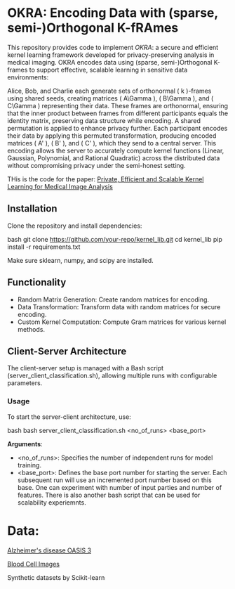# OKRA: Encoding Data with (sparse, semi-)Orthogonal K-fRAmes

This repository provides code to implement *OKRA*: a secure and efficient kernel learning framework developed for privacy-preserving analysis in medical imaging. OKRA encodes data using (sparse, semi-)Orthogonal K-frames to support effective, scalable learning in sensitive data environments:

Alice, Bob, and Charlie each generate sets of orthonormal \( k \)-frames using shared seeds, creating matrices \( A\Gamma \), \( B\Gamma \), and \( C\Gamma \) representing their data. These frames are orthonormal, ensuring that the inner product between frames from different participants equals the identity matrix, preserving data structure while encoding. A shared permutation is applied to enhance privacy further. Each participant encodes their data by applying this permuted transformation, producing encoded matrices \( A' \), \( B' \), and \( C' \), which they send to a central server. This encoding allows the server to accurately compute kernel functions (Linear, Gaussian, Polynomial, and Rational Quadratic) across the distributed data without compromising privacy under the semi-honest setting.

THis is the code for the paper: [Private, Efficient and Scalable Kernel Learning for Medical Image Analysis]([https://ieeexplore.ieee.org/stamp/stamp.jsp?arnumber=10431639](https://arxiv.org/pdf/2410.15840))

## Installation

Clone the repository and install dependencies:

bash
git clone https://github.com/your-repo/kernel_lib.git
cd kernel_lib
pip install -r requirements.txt

Make sure sklearn, numpy, and scipy are installed.

## Functionality

- Random Matrix Generation: Create random matrices for encoding.
- Data Transformation: Transform data with random matrices for secure encoding.
- Custom Kernel Computation: Compute Gram matrices for various kernel methods.

## Client-Server Architecture

The client-server setup is managed with a Bash script (server_client_classification.sh), allowing multiple runs with configurable parameters.

### Usage

To start the server-client architecture, use:

bash
bash server_client_classification.sh <no_of_runs> <base_port>

**Arguments**:
- <no_of_runs>: Specifies the number of independent runs for model training.
- <base_port>: Defines the base port number for starting the server. Each subsequent run will use an incremented port number based on this base.
One can experiment with number of input parties and number of features. There is also another bash script that can be used for scalability experiemnts. 

# Data:
[Alzheimer's disease OASIS 3](https://www.oasis-brains.org/)

[Blood Cell Images](https://github.com/Shenggan/BCCD_Dataset)

Synthetic datasets by Scikit-learn 
